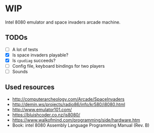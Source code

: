 # WIP
Intel 8080 emulator and space invaders arcade machine.

## TODOs
- [ ] A lot of tests
- [X] Is space invaders playable? 
- [X] Is `cpudiag` succeeds?
- [ ] Config file, keyboard bindings for two players
- [ ] Sounds

## Used resources
- http://computerarcheology.com/Arcade/SpaceInvaders
- http://demin.ws/projects/radio86/info/kr580/i8080.html
- http://www.emulator101.com/
- https://bluishcoder.co.nz/js8080/
- https://www.walkofmind.com/programming/side/hardware.htm
- Book: intel 8080 Assembly Language Programming Manual (Rev. B)